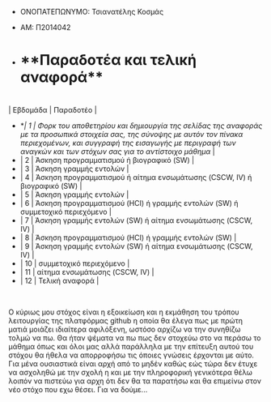 - ΟΝΟΠΑΤΕΠΩΝΥΜΟ: Τσιανατέλης Κοσμάς

- ΑΜ: Π2014042

- <h1>**Παραδοτέα και τελική αναφορά**<h1>

| Εβδομάδα | Παραδοτέο |
+ **| 1 | Φορκ του αποθετηρίου και δημιουργία της σελίδας της αναφοράς με τα προσωπικά στοιχεία σας, της σύνοψης με αυτόν τον πίνακα περιεχομένων, και συγγραφή της εισαγωγής με περιγραφή των αναγκών και των στόχων σας για το αντίστοιχο μάθημα* |
+ | 2 | Άσκηση προγραμματισμού ή βιογραφικό  (SW) |
+ | 3 | Άσκηση γραμμής εντολών |
+ | 4 | Άσκηση προγραμματισμού ή αίτημα ενσωμάτωσης (CSCW, IV) ή βιογραφικό  (SW) |
+ | 5 | Άσκηση γραμμής εντολών |
+ | 6 | Άσκηση προγραμματισμού (HCI) ή γραμμής εντολών (SW) ή συμμετοχικό περιεχόμενο |
+ | 7 | Άσκηση γραμμής εντολών (SW) ή αίτημα ενσωμάτωσης (CSCW, IV) |
+ | 8 | Άσκηση προγραμματισμού (HCI) ή γραμμής εντολών (SW) |
+ | 9 | Άσκηση γραμμής εντολών (SW) ή αίτημα ενσωμάτωσης (CSCW, IV) |
+ | 10 | συμμετοχικό περιεχόμενο |
+ | 11 | αίτημα ενσωμάτωσης (CSCW, IV) |
+ | 12 | Τελική αναφορά |
<br/>
<p>Ο κύριως μου στόχος είναι η εξοικείωση και η εκμάθηση του τρόπου λειτουργίας της πλατφόρμας github η οποία θα έλεγα πως με πρώτη ματιά μοιάζει ιδιαίτερα αφιλόξενη, ωστόσο αρχίζω να την συνηθίζω τολμώ να πω. Θα ήταν ψέματα να πω πως δεν στοχεύω στο να περάσω το μάθημα όπως και όλοι μας αλλά παράλληλα με την επίτευξη αυτού του στόχου θα ήθελα να απορροφήσω τις όποιες γνώσεις έρχονται με αύτο. Για μένα ουσιαστικά είναι αρχή από το μηδέν καθώς εώς τώρα δεν έτυχε να ασχοληθώ με την σχολή η και με την πληροφορική γενικότερα θέλω λοιπόν να πιστεύω για αρχη ότι δεν θα τα παρατήσω και θα επιμείνω στον νέο στόχο που εχω θέσει. Για να δούμε...</p>
